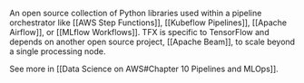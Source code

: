 An open source collection of Python libraries used within a pipeline orchestrator like [[AWS Step Functions]], [[Kubeflow Pipelines]], [[Apache Airflow]], or [[MLflow Workflows]]. TFX is specific to TensorFlow and depends on another open source project, [[Apache Beam]], to scale beyond a single processing node.

See more in [[Data Science on AWS#Chapter 10 Pipelines and MLOps]].